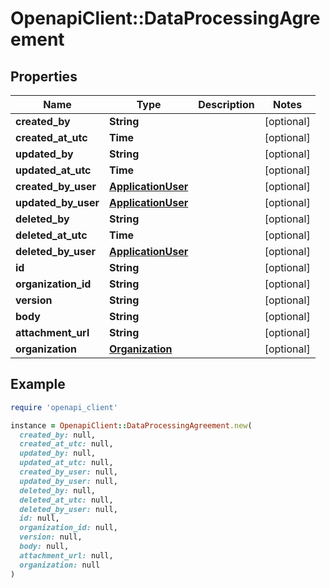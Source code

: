 # OpenapiClient::DataProcessingAgreement

## Properties

| Name | Type | Description | Notes |
| ---- | ---- | ----------- | ----- |
| **created_by** | **String** |  | [optional] |
| **created_at_utc** | **Time** |  | [optional] |
| **updated_by** | **String** |  | [optional] |
| **updated_at_utc** | **Time** |  | [optional] |
| **created_by_user** | [**ApplicationUser**](ApplicationUser.md) |  | [optional] |
| **updated_by_user** | [**ApplicationUser**](ApplicationUser.md) |  | [optional] |
| **deleted_by** | **String** |  | [optional] |
| **deleted_at_utc** | **Time** |  | [optional] |
| **deleted_by_user** | [**ApplicationUser**](ApplicationUser.md) |  | [optional] |
| **id** | **String** |  | [optional] |
| **organization_id** | **String** |  | [optional] |
| **version** | **String** |  | [optional] |
| **body** | **String** |  | [optional] |
| **attachment_url** | **String** |  | [optional] |
| **organization** | [**Organization**](Organization.md) |  | [optional] |

## Example

```ruby
require 'openapi_client'

instance = OpenapiClient::DataProcessingAgreement.new(
  created_by: null,
  created_at_utc: null,
  updated_by: null,
  updated_at_utc: null,
  created_by_user: null,
  updated_by_user: null,
  deleted_by: null,
  deleted_at_utc: null,
  deleted_by_user: null,
  id: null,
  organization_id: null,
  version: null,
  body: null,
  attachment_url: null,
  organization: null
)
```

